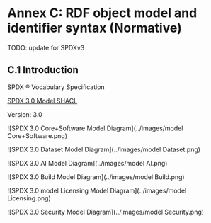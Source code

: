 # Annex C: RDF object model and identifier syntax (Normative)

TODO: update for SPDXv3

## C.1 Introduction <a name="C.1"></a>

SPDX ® Vocabulary Specification

[SPDX 3.0 Model SHACL](https://spdx.github.io/spdx-3-model/model.ttl)

Version: 3.0

![SPDX 3.0 Core+Software Model Diagram](../images/model Core+Software.png)

![SPDX 3.0 Dataset Model Diagram](../images/model Dataset.png)

![SPDX 3.0 AI Model Diagram](../images/model AI.png)

![SPDX 3.0 Build Model Diagram](../images/model Build.png)

![SPDX 3.0 model Licensing Model Diagram](../images/model Licensing.png)

![SPDX 3.0 Security Model Diagram](../images/model Security.png)
